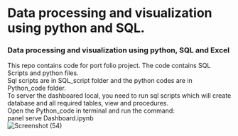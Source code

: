 # Data processing and visualization using python and SQL.
### Data processing and visualization using python, SQL and Excel
This repo contains code for port folio project. The code contains SQL Scripts and python files.
<br>
Sql scripts are in SQL_script folder and the python codes are in Python_code folder. 
<br>
To server the dashboared local, you need to run sql scripts which will create database and all required tables, view and procedures.
<br>
Open the Python_code in terminal and run the command:
<br>
panel serve Dashboard.ipynb
<br>
![Screenshot (54)](https://user-images.githubusercontent.com/55706749/175820641-19bd8ff9-1afe-42bc-9ae1-fa1dd02c1f47.png)
